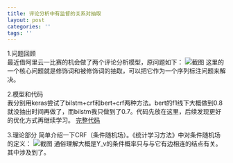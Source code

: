 ```yaml
---
title: 评论分析中有监督的关系对抽取
layout: post
categories: ''
tags: ''
---
```

1.问题回顾  
最近借阿里云一比赛的机会做了两个评论分析模型，原问题如下：
![截图](https://paichin.github.io/assets/images4post/1.png)
这里的一个核心问题就是修饰词和被修饰词的抽取，可以把它作为一个序列标注问题来解决。  

2.模型和代码  
我分别用keras尝试了bilstm+crf和bert+crf两种方法。bert的f1线下大概做到0.8就没抽出时间再做了，而bilstm我只做到了0.7。代码先放在这里，后续发现更好的优化方式再继续学习。
[完整代码](https://github.com/paichin/dl-models---analyse-des-commentaires/tree/master)

3.理论部分
简单介绍一下CRF（条件随机场）。《统计学习方法》中对条件随机场的定义：
![截图](https://paichin.github.io/assets/images4post/2.png)
通俗理解大概是Y_v的条件概率只与与它有边相连的结点有关。
其中涉及到了。